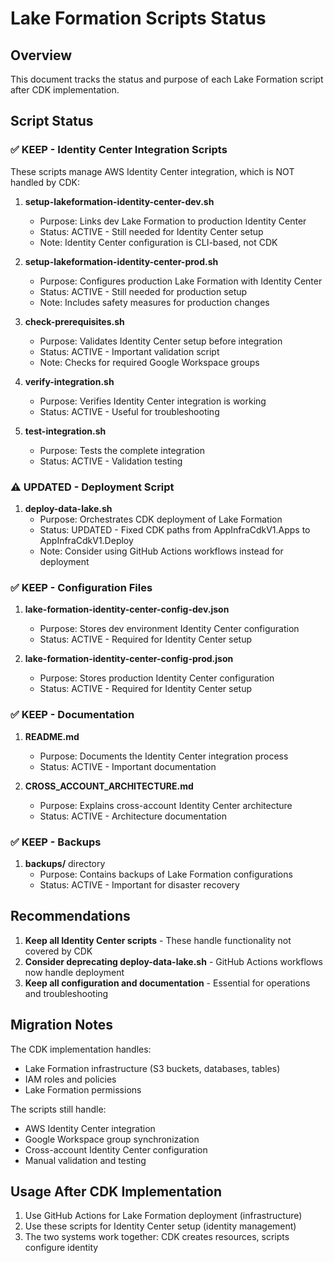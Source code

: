 # Lake Formation Scripts Status

## Overview
This document tracks the status and purpose of each Lake Formation script after CDK implementation.

## Script Status

### ✅ KEEP - Identity Center Integration Scripts
These scripts manage AWS Identity Center integration, which is NOT handled by CDK:

1. **setup-lakeformation-identity-center-dev.sh**
   - Purpose: Links dev Lake Formation to production Identity Center
   - Status: ACTIVE - Still needed for Identity Center setup
   - Note: Identity Center configuration is CLI-based, not CDK

2. **setup-lakeformation-identity-center-prod.sh**
   - Purpose: Configures production Lake Formation with Identity Center
   - Status: ACTIVE - Still needed for production setup
   - Note: Includes safety measures for production changes

3. **check-prerequisites.sh**
   - Purpose: Validates Identity Center setup before integration
   - Status: ACTIVE - Important validation script
   - Note: Checks for required Google Workspace groups

4. **verify-integration.sh**
   - Purpose: Verifies Identity Center integration is working
   - Status: ACTIVE - Useful for troubleshooting

5. **test-integration.sh**
   - Purpose: Tests the complete integration
   - Status: ACTIVE - Validation testing

### ⚠️ UPDATED - Deployment Script
1. **deploy-data-lake.sh**
   - Purpose: Orchestrates CDK deployment of Lake Formation
   - Status: UPDATED - Fixed CDK paths from AppInfraCdkV1.Apps to AppInfraCdkV1.Deploy
   - Note: Consider using GitHub Actions workflows instead for deployment

### ✅ KEEP - Configuration Files
1. **lake-formation-identity-center-config-dev.json**
   - Purpose: Stores dev environment Identity Center configuration
   - Status: ACTIVE - Required for Identity Center setup

2. **lake-formation-identity-center-config-prod.json**
   - Purpose: Stores production Identity Center configuration
   - Status: ACTIVE - Required for Identity Center setup

### ✅ KEEP - Documentation
1. **README.md**
   - Purpose: Documents the Identity Center integration process
   - Status: ACTIVE - Important documentation

2. **CROSS_ACCOUNT_ARCHITECTURE.md**
   - Purpose: Explains cross-account Identity Center architecture
   - Status: ACTIVE - Architecture documentation

### ✅ KEEP - Backups
1. **backups/** directory
   - Purpose: Contains backups of Lake Formation configurations
   - Status: ACTIVE - Important for disaster recovery

## Recommendations

1. **Keep all Identity Center scripts** - These handle functionality not covered by CDK
2. **Consider deprecating deploy-data-lake.sh** - GitHub Actions workflows now handle deployment
3. **Keep all configuration and documentation** - Essential for operations and troubleshooting

## Migration Notes

The CDK implementation handles:
- Lake Formation infrastructure (S3 buckets, databases, tables)
- IAM roles and policies
- Lake Formation permissions

The scripts still handle:
- AWS Identity Center integration
- Google Workspace group synchronization
- Cross-account Identity Center configuration
- Manual validation and testing

## Usage After CDK Implementation

1. Use GitHub Actions for Lake Formation deployment (infrastructure)
2. Use these scripts for Identity Center setup (identity management)
3. The two systems work together: CDK creates resources, scripts configure identity